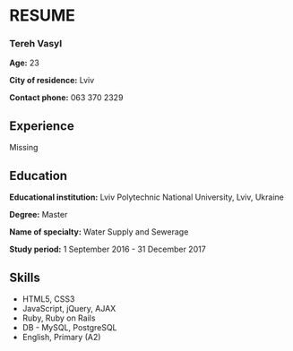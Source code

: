 # RESUME

### Tereh Vasyl

**Age:** 23

**City of residence:** Lviv

**Contact phone:** 063 370 2329

## Experience

Missing

## Education

**Educational institution:** Lviv Polytechnic National University, Lviv, Ukraine

**Degree:** Master

**Name of specialty:** Water Supply and Sewerage

**Study period:** 1 September  2016 - 31 December 2017

## Skills
* HTML5, CSS3
* JavaScript, jQuery, AJAX
* Ruby, Ruby on Rails
* DB - MySQL, PostgreSQL
* English, Primary (A2)
